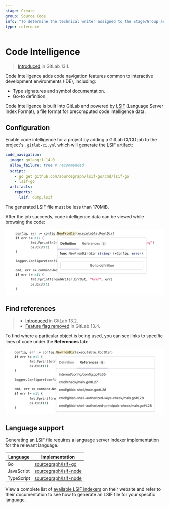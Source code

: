 ```yaml
---
stage: Create
group: Source Code
info: "To determine the technical writer assigned to the Stage/Group associated with this page, see https://about.gitlab.com/handbook/engineering/ux/technical-writing/#designated-technical-writers"
type: reference
---
```


# Code Intelligence

> [Introduced](https://gitlab.com/groups/gitlab-org/-/epics/1576) in GitLab 13.1.

Code Intelligence adds code navigation features common to interactive
development environments (IDE), including:

- Type signatures and symbol documentation.
- Go-to definition.

Code Intelligence is built into GitLab and powered by [LSIF](https://lsif.dev/)
(Language Server Index Format), a file format for precomputed code
intelligence data.

## Configuration

Enable code intelligence for a project by adding a GitLab CI/CD job to the project's
`.gitlab-ci.yml` which will generate the LSIF artifact:

```yaml
code_navigation:
  image: golang:1.14.0
  allow_failure: true # recommended
  script:
    - go get github.com/sourcegraph/lsif-go/cmd/lsif-go
    - lsif-go
  artifacts:
    reports:
      lsif: dump.lsif
```

The generated LSIF file must be less than 170MiB.

After the job succeeds, code intelligence data can be viewed while browsing the code:

![Code intelligence](img/code_intelligence_v13_4.png)

## Find references

> - [Introduced](https://gitlab.com/gitlab-org/gitlab/-/issues/217392) in GitLab 13.2.
> - [Feature flag removed](https://gitlab.com/gitlab-org/gitlab/-/issues/235735) in GitLab 13.4.

To find where a particular object is being used, you can see links to specific lines of code
under the **References** tab:

![Find references](img/code_intelligence_find_references_v13_3.png)

## Language support

Generating an LSIF file requires a language server indexer implementation for the
relevant language.

| Language | Implementation |
|---|---|
| Go | [sourcegraph/lsif-go](https://github.com/sourcegraph/lsif-go) |
| JavaScript | [sourcegraph/lsif-node](https://github.com/sourcegraph/lsif-node) |
| TypeScript | [sourcegraph/lsif-node](https://github.com/sourcegraph/lsif-node) |

View a complete list of [available LSIF indexers](https://lsif.dev/#implementations-server) on their website and
refer to their documentation to see how to generate an LSIF file for your specific language.
